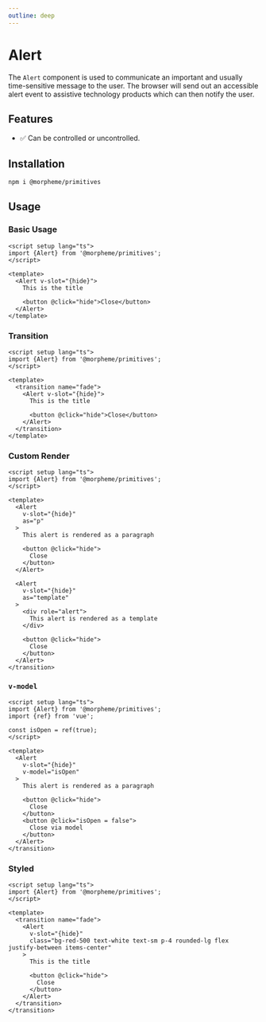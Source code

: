 ```yaml
---
outline: deep
---
```


# Alert

The `Alert` component is used to communicate an important and usually time-sensitive message to the user. The browser will send out an accessible alert event to assistive technology products which can then notify the user.

## Features

- ✅ Can be controlled or uncontrolled.

## Installation

```bash
npm i @morpheme/primitives
```

## Usage

### Basic Usage

```vue
<script setup lang="ts">
import {Alert} from '@morpheme/primitives';
</script>

<template>
  <Alert v-slot="{hide}">
    This is the title

    <button @click="hide">Close</button>
  </Alert>
</template>
```

### Transition

```vue
<script setup lang="ts">
import {Alert} from '@morpheme/primitives';
</script>

<template>
  <transition name="fade">
    <Alert v-slot="{hide}">
      This is the title

      <button @click="hide">Close</button>
    </Alert>
  </transition>
</template>
```

### Custom Render

```vue
<script setup lang="ts">
import {Alert} from '@morpheme/primitives';
</script>

<template>
  <Alert
    v-slot="{hide}"
    as="p"
  >
    This alert is rendered as a paragraph

    <button @click="hide">
      Close
    </button>
  </Alert>

  <Alert
    v-slot="{hide}"
    as="template"
  >
    <div role="alert">
      This alert is rendered as a template
    </div>

    <button @click="hide">
      Close
    </button>
  </Alert>
</transition>
```

### `v-model`

```vue
<script setup lang="ts">
import {Alert} from '@morpheme/primitives';
import {ref} from 'vue';

const isOpen = ref(true);
</script>

<template>
  <Alert
    v-slot="{hide}"
    v-model="isOpen"
  >
    This alert is rendered as a paragraph

    <button @click="hide">
      Close
    </button>
    <button @click="isOpen = false">
      Close via model
    </button>
  </Alert>
</transition>
```

### Styled

```vue
<script setup lang="ts">
import {Alert} from '@morpheme/primitives';
</script>

<template>
  <transition name="fade">
    <Alert
      v-slot="{hide}"
      class="bg-red-500 text-white text-sm p-4 rounded-lg flex justify-between items-center"
    >
      This is the title

      <button @click="hide">
        Close
      </button>
    </Alert>
  </transition>
</transition>
```
